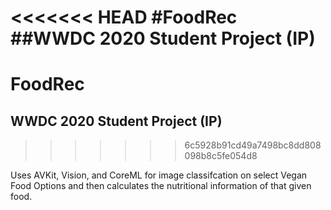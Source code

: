 <<<<<<< HEAD
#FoodRec 
##WWDC 2020 Student Project (IP)
=======
# FoodRec 

## WWDC 2020 Student Project (IP)
>>>>>>> 6c5928b91cd49a7498bc8dd808098b8c5fe054d8

Uses AVKit, Vision, and CoreML for image classifcation on select Vegan Food Options and then calculates the nutritional information of that given food.
